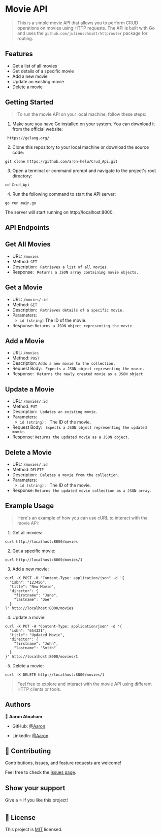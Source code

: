# Movie API

> This is a simple movie API that allows you to perform CRUD operations on movies using HTTP requests. The API is built with Go and uses the `github.com/julienschmidt/httprouter` package for routing.

## Features

- Get a list of all movies
- Get details of a specific movie
- Add a new movie
- Update an existing movie
- Delete a movie

## Getting Started

> To run the movie API on your local machine, follow these steps:

1. Make sure you have Go installed on your system. You can download it from the official website:
```shell
 https://golang.org/
```

2. Clone this repository to your local machine or download the source code:
```shel
git clone https://github.com/aron-helu/Crud_Api.git
```

3. Open a terminal or command prompt and navigate to the project's root directory:
```shell
cd Crud_Api
```

4. Run the following command to start the API server:
```shell
go run main.go
```
The server will start running on http://localhost:8000.

## API Endpoints
## Get All Movies
- URL: ``` /movies ```
- Method:  ``` GET ```
- Description: ``` Retrieves a list of all movies```.
- Response: ``` Returns a JSON array containing movie objects.```

## Get a Movie

- URL: ```/movies/:id ```
- Method: ``` GET ```
- Description: ``` Retrieves details of a specific movie.```
- Parameters:
  - ``` id (string) ``` The ID of the movie.
- Response: ```Returns a JSON object representing the movie.```

## Add a Movie
- URL: ```/movies```
- Method: ``` POST ```
- Description: ``` Adds a new movie to the collection. ```
- Request Body: ``` Expects a JSON object representing the movie.```
- Response: ``` Returns the newly created movie as a JSON object.```

## Update a Movie
- URL: ```/movies/:id```
- Method: ``` PUT ```
- Description: ``` Updates an existing movie.```
- Parameters:
  - ```id (string): ``` The ID of the movie.
- Request Body: ``` Expects a JSON object representing the updated movie.```
- Response: ``` Returns the updated movie as a JSON object. ``` 

## Delete a Movie
- URL: ``` /movies/:id ```
- Method: ``` DELETE ```
- Description: ``` Deletes a movie from the collection.```
- Parameters:
  - ```id (string): ``` The ID of the movie.
- Response: ```Returns the updated movie collection as a JSON array.```

## Example Usage
> Here's an example of how you can use cURL to interact with the movie API:

1. Get all movies:

```shell
curl http://localhost:8000/movies
```
2. Get a specific movie:

```shell
curl http://localhost:8000/movies/1
```
3. Add a new movie:

```shell
curl -X POST -H "Content-Type: application/json" -d '{
  "isbn": "123456",
  "title": "New Movie",
  "director": {
    "firstname": "Jane",
    "lastname": "Doe"
  }
}' http://localhost:8000/movies
```

4. Update a movie:

```shell
curl -X PUT -H "Content-Type: application/json" -d '{
  "isbn": "654321",
  "title": "Updated Movie",
  "director": {
    "firstname": "John",
    "lastname": "Smith"
  }
}' http://localhost:8000/movies/1
```

5. Delete a movie:

```shell
curl -X DELETE http://localhost:8000/movies/1
```
> Feel free to explore and interact with the movie API using different HTTP clients or tools.

## Authors

👤 **Aaron Abraham**

- GitHub: [@Aaron](https://github.com/aron-helu)

- LinkedIn: [@Aaron](https://www.linkedin.com/in/aron-abraham-90a4321b0/)


## 🤝 Contributing

Contributions, issues, and feature requests are welcome!

Feel free to check the [issues page](../../issues/).



## Show your support

Give a ⭐️ if you like this project!


## 📝 License

This project is [MIT](./LICENSE) licensed.
